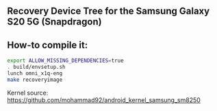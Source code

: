 ## Recovery Device Tree for the Samsung Galaxy S20 5G (Snapdragon)

## How-to compile it:

```sh
export ALLOW_MISSING_DEPENDENCIES=true
. build/envsetup.sh
lunch omni_x1q-eng
make recoveryimage
```

Kernel source:
https://github.com/mohammad92/android_kernel_samsung_sm8250
